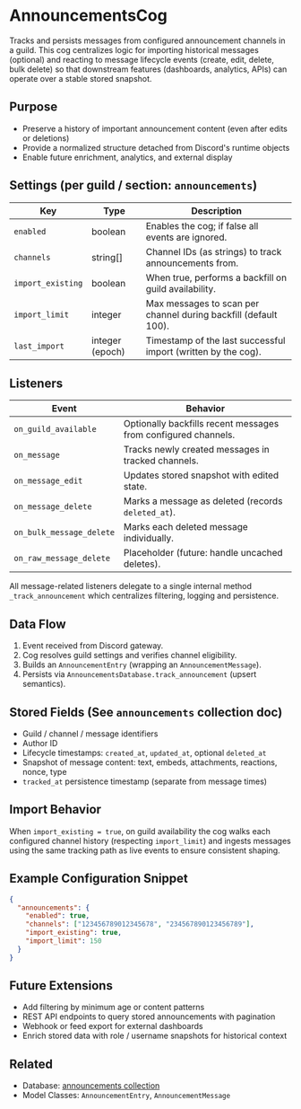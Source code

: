 # AnnouncementsCog

Tracks and persists messages from configured announcement channels in a guild. This cog centralizes logic for importing historical messages (optional) and reacting to message lifecycle events (create, edit, delete, bulk delete) so that downstream features (dashboards, analytics, APIs) can operate over a stable stored snapshot.

## Purpose

- Preserve a history of important announcement content (even after edits or deletions)
- Provide a normalized structure detached from Discord's runtime objects
- Enable future enrichment, analytics, and external display

## Settings (per guild / section: `announcements`)

| Key | Type | Description |
|-----|------|-------------|
| `enabled` | boolean | Enables the cog; if false all events are ignored. |
| `channels` | string[] | Channel IDs (as strings) to track announcements from. |
| `import_existing` | boolean | When true, performs a backfill on guild availability. |
| `import_limit` | integer | Max messages to scan per channel during backfill (default 100). |
| `last_import` | integer (epoch) | Timestamp of the last successful import (written by the cog). |

## Listeners

| Event | Behavior |
|-------|----------|
| `on_guild_available` | Optionally backfills recent messages from configured channels. |
| `on_message` | Tracks newly created messages in tracked channels. |
| `on_message_edit` | Updates stored snapshot with edited state. |
| `on_message_delete` | Marks a message as deleted (records `deleted_at`). |
| `on_bulk_message_delete` | Marks each deleted message individually. |
| `on_raw_message_delete` | Placeholder (future: handle uncached deletes). |

All message-related listeners delegate to a single internal method `_track_announcement` which centralizes filtering, logging and persistence.

## Data Flow

1. Event received from Discord gateway.
2. Cog resolves guild settings and verifies channel eligibility.
3. Builds an `AnnouncementEntry` (wrapping an `AnnouncementMessage`).
4. Persists via `AnnouncementsDatabase.track_announcement` (upsert semantics).

## Stored Fields (See `announcements` collection doc)

- Guild / channel / message identifiers
- Author ID
- Lifecycle timestamps: `created_at`, `updated_at`, optional `deleted_at`
- Snapshot of message content: text, embeds, attachments, reactions, nonce, type
- `tracked_at` persistence timestamp (separate from message times)

## Import Behavior

When `import_existing = true`, on guild availability the cog walks each configured channel history (respecting `import_limit`) and ingests messages using the same tracking path as live events to ensure consistent shaping.

## Example Configuration Snippet

```json
{
  "announcements": {
    "enabled": true,
    "channels": ["123456789012345678", "234567890123456789"],
    "import_existing": true,
    "import_limit": 150
  }
}
```

## Future Extensions

- Add filtering by minimum age or content patterns
- REST API endpoints to query stored announcements with pagination
- Webhook or feed export for external dashboards
- Enrich stored data with role / username snapshots for historical context

## Related

- Database: [announcements collection](../databases/announcements.md)
- Model Classes: `AnnouncementEntry`, `AnnouncementMessage`
